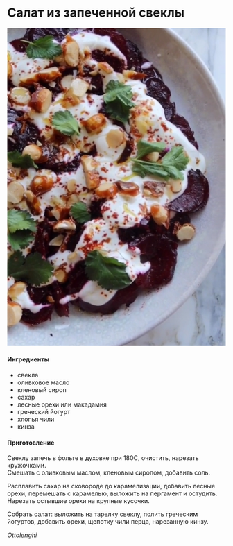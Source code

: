 ﻿---
image: ../pics/beet-salad.jpg
---
# Салат из запеченной свеклы

![Салат из запеченной свеклы](../pics/beet-salad.jpg)

#### Ингредиенты

* свекла
* оливковое масло
* кленовый сироп
* сахар
* лесные орехи или макадамия
* греческий йогурт
* хлопья чили
* кинза

#### Приготовление

Свеклу запечь в фольге в духовке при 180С, очистить, нарезать кружочками.  
Смешать с оливковым маслом, кленовым сиропом, добавить соль.

Расплавить сахар на сковороде до карамелизации, добавить лесные орехи, перемешать с карамелью, выложить на пергамент и остудить. Нарезать остывшие орехи на крупные кусочки.

Собрать салат: выложить на тарелку свеклу, полить греческим йогуртов, добавить орехи, щепотку чили перца, нарезанную кинзу.

*Ottolenghi*
